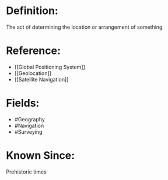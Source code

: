 

# Definition:
The act of determining the location or arrangement of something

# Reference:
- [[Global Positioning System]]
- [[Geolocation]]
- [[Satellite Navigation]]

# Fields: 
- #Geography
- #Navigation
- #Surveying

# Known Since:
Prehistoric times

